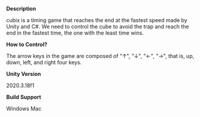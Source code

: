 **Description**

cubix is a timing game that reaches the end at the fastest speed made by Unity and C#. We need to control the cube to avoid the trap and reach the end in the fastest time, the one with the least time wins.


**How to Control?**

The arrow keys in the game are composed of "↑", "↓", "←", "→", that is, up, down, left, and right four keys.


**Unity Version**

2020.3.18f1


**Build Support**

Windows
Mac
